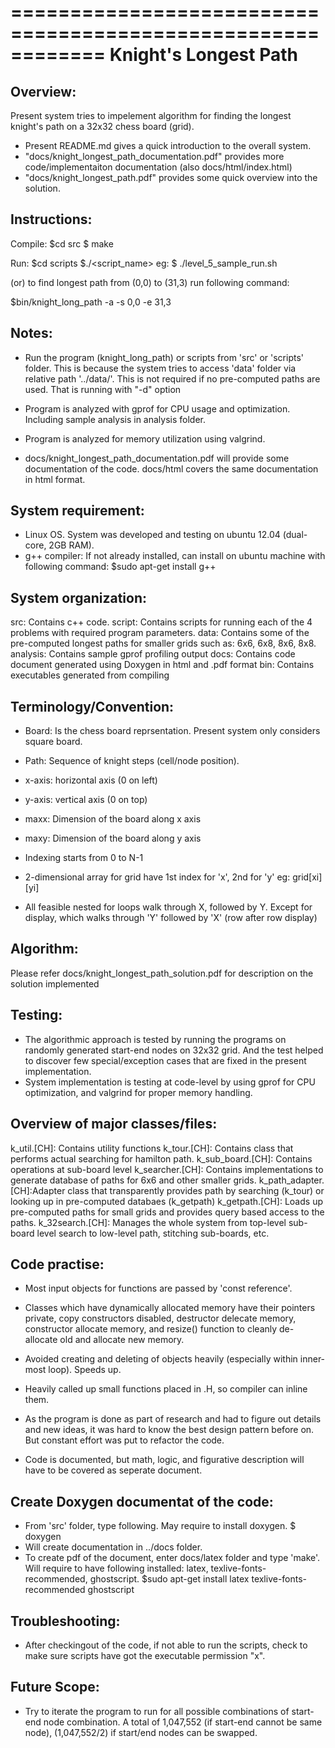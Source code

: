 ============================================================
			Knight's Longest Path
============================================================

Overview:
---------
Present system tries to impelement algorithm for finding the longest knight's path on a 32x32 chess board (grid).

- Present README.md gives a quick introduction to the overall system. 
- "docs/knight_longest_path_documentation.pdf" provides more code/implementaiton documentation (also docs/html/index.html) 
- "docs/knight_longest_path.pdf" provides some quick overview into the solution.


Instructions:
-------------
Compile:
$cd src
$ make

Run:
$cd scripts
$./<script_name>
eg: $ ./level_5_sample_run.sh

(or) to find longest path from (0,0) to (31,3) run following command:

$bin/knight_long_path -a -s 0,0 -e 31,3



Notes:
------
- Run the program (knight_long_path) or scripts from 'src' or 'scripts' folder. This is because the system tries to access 'data' folder via relative path '../data/'. This is not required if no pre-computed paths are used. That is running with "-d" option

- Program is analyzed with gprof for CPU usage and
  optimization. Including sample analysis in analysis folder.

- Program is analyzed for memory utilization using valgrind.

- docs/knight_longest_path_documentation.pdf will provide some documentation of the code. docs/html covers the same documentation in html format.

 



System requirement:
-----------------
- Linux OS. System was developed and testing on ubuntu 12.04 (dual-core, 2GB RAM).
- g++ compiler: If not already installed, can install on ubuntu machine with following command:
     $sudo apt-get install g++



System organization:
--------------------
src: Contains c++ code.
script: Contains scripts for running each of the 4 problems with required program parameters.
data: Contains some of the pre-computed longest paths for smaller grids such as: 6x6, 6x8, 8x6, 8x8.
analysis: Contains sample gprof profiling output
docs: Contains code document generated using Doxygen in html and .pdf format
bin: Contains executables generated from compiling 




Terminology/Convention:
-----------------------
- Board: Is the chess board reprsentation. Present system only considers square board.

- Path: Sequence of knight steps (cell/node position).

- x-axis: horizontal axis (0 on left)
- y-axis: vertical axis (0 on top)

- maxx: Dimension of the board along x axis
- maxy: Dimension of the board along y axis

- Indexing starts from 0 to N-1

- 2-dimensional array for grid have 1st index for 'x', 2nd for 'y' eg: grid[xi][yi]

- All feasible nested for loops walk through X, followed by Y. Except for display, which walks through 'Y' followed by 'X' (row after row display)

Algorithm:
----------
Please refer docs/knight_longest_path_solution.pdf for description on the solution implemented

Testing:
--------
- The algorithmic approach is tested by running the programs on randomly generated start-end nodes on 32x32 grid. And the test helped to discover few special/exception cases that are fixed in the present implementation.
- System implementation is testing at code-level by using gprof for CPU optimization, and valgrind for proper memory handling.


Overview of major classes/files:
--------------------------
k_util.[CH]:	 Contains utility functions
k_tour.[CH]: 	 Contains class that performs actual searching for hamilton path.
k_sub_board.[CH]: Contains operations at sub-board level
k_searcher.[CH]:  Contains implementations to generate database of paths for 6x6 and other smaller grids.
k_path_adapter.[CH]:Adapter class that transparently provides path by searching (k_tour) or looking up in pre-computed databaes (k_getpath)
k_getpath.[CH]:	 Loads up pre-computed paths for small grids and provides query based access to the paths.
k_32search.[CH]: Manages the whole system from top-level sub-board level search to low-level path, stitching sub-boards, etc.



Code practise:
--------------

- Most input objects for functions are passed by 'const reference'. 

- Classes which have dynamically allocated memory have their pointers
  private, copy constructors disabled, destructor delecate memory, constructor allocate memory, and resize() function to cleanly de-allocate old and allocate new memory.

- Avoided creating and deleting of objects heavily (especially within inner-most loop). Speeds up.

- Heavily called up small functions placed in .H, so compiler can inline them.

- As the program is done as part of research and had to figure out
  details and new ideas, it was hard to know the best design pattern
  before on. But constant effort was put to refactor the code.

- Code is documented, but math, logic, and figurative description will
  have to be covered as seperate document.



Create Doxygen documentat of the code:
--------------------------------------
- From 'src' folder, type following. May require to install doxygen.
  $ doxygen
- Will create documentation in ../docs folder.
- To create pdf of the document, enter docs/latex folder and type 'make'. Will require to have following installed: latex, texlive-fonts-recommended, ghostscript.
       $sudo apt-get install latex texlive-fonts-recommended ghostscript


Troubleshooting:
----------------
- After checkingout of the code, if not able to run the scripts, check to make sure scripts have got the executable permission "x".


Future Scope:
-------------
- Try to iterate the program to run for all possible combinations of start-end node combination. A total of 1,047,552 (if start-end cannot be same node), (1,047,552/2) if start/end nodes can be swapped.


